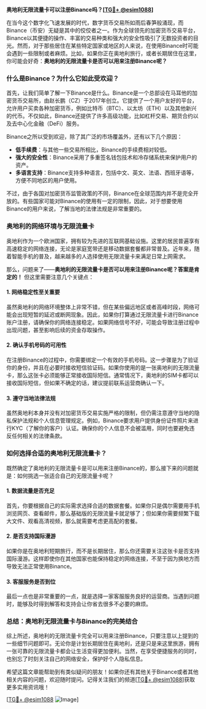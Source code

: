 **奥地利无限流量卡可以注册Binance吗？[[TG💪+ @esim1088](https://t.me/s/esim1088)]**

在当今这个数字化飞速发展的时代，数字货币交易所如雨后春笋般涌现，而Binance（币安）无疑是其中的佼佼者之一。作为全球领先的加密货币交易平台，Binance以其便捷的操作、丰富的交易种类和强大的安全性吸引了无数投资者的目光。然而，对于那些居住在某些特定国家或地区的人来说，在使用Binance时可能会遇到一些限制或者麻烦。比如，如果你正在奥地利旅行，或者长期居住在这里，你可能会好奇：**奥地利的无限流量卡是否可以用来注册Binance呢？**

### **什么是Binance？为什么它如此受欢迎？**

首先，让我们简单了解一下Binance是什么。Binance是一个总部设在马耳他的加密货币交易所，由赵长鹏（CZ）于2017年创立。它提供了一个用户友好的平台，允许用户买卖各种加密货币，例如比特币（BTC）、以太坊（ETH）以及其他新兴的代币。不仅如此，Binance还提供了许多高级功能，比如杠杆交易、期货合约以及去中心化金融（DeFi）服务。

Binance之所以受到欢迎，除了其广泛的市场覆盖外，还有以下几个原因：
- **低手续费**：与其他一些交易所相比，Binance的手续费相对较低。
- **强大的安全性**：Binance采用了多重签名钱包技术和冷存储系统来保护用户的资产。
- **多语言支持**：Binance支持多种语言，包括中文、英文、法语、西班牙语等，方便不同地区的用户使用。

不过，由于各国对加密货币监管政策的不同，Binance在全球范围内并不是完全开放的。有些国家可能对Binance的使用有一定的限制，因此，对于想要使用Binance的用户来说，了解当地的法律法规是非常重要的。

### **奥地利的网络环境与无限流量卡**

奥地利作为一个欧洲国家，拥有较为先进的互联网基础设施。这里的居民普遍享有高速稳定的网络连接，无论是家庭宽带还是移动数据套餐都非常普及。近年来，随着智能手机的普及，越来越多的人选择使用无限流量卡来满足日常上网需求。

那么，问题来了——**奥地利的无限流量卡是否可以用来注册Binance呢？答案是肯定的！** 但这里需要注意几个关键点：

#### **1. 网络稳定性至关重要**
虽然奥地利的网络环境整体上非常不错，但在某些偏远地区或者高峰时段，网络可能会出现短暂的延迟或断网现象。因此，如果你打算通过无限流量卡进行Binance账户注册，请确保你的网络连接稳定。如果网络信号不好，可能会导致注册过程中出现问题，甚至影响后续的资金存取操作。

#### **2. 确认手机号码的可用性**
在注册Binance的过程中，你需要绑定一个有效的手机号码。这一步骤是为了验证你的身份，并且在必要时接收短信验证码。如果你使用的是一张奥地利的无限流量卡，那么这张卡必须能够正常接收国际短信。通常情况下，奥地利的SIM卡都可以接收国际短信，但如果不确定的话，建议提前联系运营商确认一下。

#### **3. 遵守当地法律法规**
虽然奥地利本身并没有对加密货币交易实施严格的限制，但仍需注意遵守当地的隐私保护法规和个人信息管理规定。例如，Binance要求用户提供身份证件照片来进行KYC（了解你的客户）认证。确保你的个人信息不会被滥用，同时也要避免违反任何相关的法律条款。

### **如何选择合适的奥地利无限流量卡？**

既然确定了奥地利的无限流量卡是可以用来注册Binance的，那么接下来的问题就是：如何挑选一张适合自己的无限流量卡呢？

#### **1. 数据流量是否充足**
首先，你要根据自己的实际需求选择合适的数据套餐。如果你只是偶尔需要用手机浏览网页、查看邮件，那么基础版的无限流量卡就足够了；但如果你需要频繁下载大文件、观看高清视频，那么就需要考虑更高配的套餐。

#### **2. 是否支持国际漫游**
如果你是在奥地利短期旅行，而不是长期居住，那么你还需要关注这张卡是否支持国际漫游。这样即使你在其他国家也能保持稳定的网络连接，不至于因为换地方而导致无法正常使用Binance。

#### **3. 客服服务是否到位**
最后一点也是非常重要的一点，就是选择一家客服服务良好的运营商。当遇到问题时，能够及时得到解答和支持会让你省去很多不必要的麻烦。

### **总结：奥地利无限流量卡与Binance的完美结合**

综上所述，奥地利的无限流量卡完全可以用来注册Binance，只要注意以上提到的一些细节问题即可。无论你是计划长期居住在奥地利，还是只是来这里旅游，拥有一张可靠的无限流量卡都会让生活变得更加便利。当然，在享受便捷服务的同时，也别忘了时刻关注自己的网络安全，保护好个人隐私信息。

希望这篇文章能帮助到有类似疑问的朋友！如果你还有其他关于Binance或者其他相关内容的问题，欢迎随时提问。记得关注我们的频道[[TG💪+ @esim1088](https://t.me/s/esim1088)]获取更多实用资讯哦！

[[TG💪+ @esim1088](https://t.me/s/esim1088) ![Image](https://i.postimg.cc/4NQfJmqS/Snipaste-2025-05-13-00-14-12.png)]